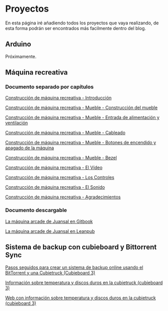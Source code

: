 # Proyectos

En esta página iré añadiendo todos los proyectos que vaya realizando, de esta forma podrán ser encontrados más facilmente dentro del blog.

## Arduino
Próximamente.

## Máquina recreativa
### Documento separado por capítulos
[Construcción de máquina recreativa - Introducción](http://blog.juansal.com/2015/09/construccion-de-maquina-recreativa.html)

[Construcción de máquina recreativa - Mueble - Construcción del mueble](http://blog.juansal.com/2015/09/construccion-de-maquina-recreativa_13.html)

[Construcción de máquina recreativa - Mueble - Entrada de alimentación y ventilación](http://blog.juansal.com/2015/09/construccion-de-maquina-recreativa_14.html)

[Construcción de máquina recreativa - Mueble - Cableado](http://blog.juansal.com/2015/09/construccion-de-maquina-recreativa_15.html)

[Construcción de máquina recreativa - Mueble - Botones de encendido y apagado de la máquina](http://blog.juansal.com/2015/09/construccion-de-maquina-recreativa_16.html)

[Construcción de máquina recreativa - Mueble - Bezel](http://blog.juansal.com/2015/09/construccion-de-maquina-recreativa_17.html)

[Construcción de máquina recreativa - El Vídeo](http://blog.juansal.com/2015/09/construccion-de-maquina-recreativa_18.html)

[Construcción de máquina recreativa - Los Controles](http://blog.juansal.com/2015/09/construccion-de-maquina-recreativa_19.html)

[Construcción de máquina recreativa - El Sonido](http://blog.juansal.com/2015/09/construccion-de-maquina-recreativa_20.html)

[Construcción de máquina recreativa - Agradecimientos](http://blog.juansal.com/2015/09/construccion-de-maquina-recreativa_21.html)

### Documento descargable
[La máquina arcade de Juansal en Gitbook](http://juaalta.gitbooks.io/construccion-de-maquina-recreativa/)

[La máquina arcade de Juansal en Leanpub](https://leanpub.com/lamquinaarcadedejuansal/)

## Sistema de backup con cubieboard y Bittorrent Sync
[Pasos seguidos para crear un sistema de backup online usando el BitTorrent y una Cubietruck (Cubieboard 3)](http://blog.juansal.com/2014/12/pasos-seguidos-para-crear-un-sistema-de.html)

[Información sobre temperatura y discos duros en la cubietruck (cubieboard 3)](http://blog.juansal.com/2014/12/informacion-sobre-temperatura-y-discos.html)

[Web con información sobre temperatura y discos duros en la cubietruck (cubieboard 3) ](http://blog.juansal.com/2015/07/web-con-informacion-sobre-temperatura-y.html)

